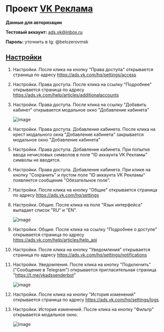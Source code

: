 # Проект [VK Реклама](https://ads.vk.com)

**Данные для авторизации**

**Тестовый аккаунт:** ads.vk@inbox.ru

**Пароль:** уточнить в tg: @belozerovmsk

## [Настройки](https://ads.vk.com/hq/settings)

1. Настройки. После клика на кнопку "Права доступа" открывается страница по адресу https://ads.vk.com/hq/settings/access
2. Настройки. Права доступа. После клика на ссылку "Подробнее" открывается страница по адресу https://ads.vk.com/help/articles/additionalaccounts
3. Настройки. Права доступа. После клика на ссылку "Добавить кабинет" открывается модальное окно "Добавление кабинета"

   ![image](https://github.com/scremyda/homework-3-spring-2024/assets/63557586/f7b68731-4e56-47dc-ba78-dda66284ea51)

5. Настройки. Права доступа. Добавление кабинета. После клика на крест модального окна "Добавление кабинета" закрывается модальное окно "Добавление кабинета"
6. Настройки. Права доступа. Добавление кабинета. При попытке ввода нечисловых символов в поле "ID аккаунта VK Рекламы" символы не вводятся.
7. Настройки. Права доступа. Добавление кабинета. При клике на кнопку "Сохранить" и пустом поле "ID аккаунта VK Рекламы" появляется сообщение "Обязательное поле".
8. Настройки. После клика на кнопку "Общие" открывается страница по адресу https://ads.vk.com/hq/settings
9. Настройки. Общие. После клика на поле "Язык интерфейса" выпадает список "RU" и "EN".

   ![image](https://github.com/scremyda/homework-3-spring-2024/assets/63557586/f381c10d-ca98-417d-b914-f8aa2d77f0e2)

10. Настройки. Общие. После клика на ссылку "Подробнее о доступе" открывается страница по адресу https://ads.vk.com/help/articles/help_api
11. Настройки. После клика на кнопку "Уведомления" открывается страница по адресу https://ads.vk.com/hq/settings/notifications
12. Настройки. Уведомления. После клика на кнопку "Подключить" ("Сообщение в Telegram") открывается пригласительная страница "https://t.me/vkadssenderbot"

    ![image](https://github.com/scremyda/homework-3-spring-2024/assets/63557586/d8336715-81b2-466f-a46d-e750db0113ff)

14. Настройки. После клика на кнопку "История изменений" открывается страница по адресу https://ads.vk.com/hq/settings/logs
15. Настройки. История изменений. После клика на кнопку "Фильтр" открывается модальное окно.

    ![image](https://github.com/scremyda/homework-3-spring-2024/assets/63557586/030fa3b2-895f-42cd-903d-4fab7ca0939b)
    
